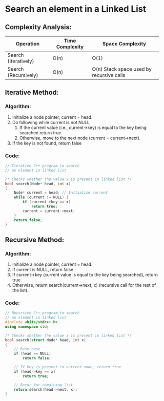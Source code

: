 # Search an element in a Linked List

## Complexity Analysis:

| Operation            | Time Complexity | Space Complexity                         |
| -------------------- | --------------- | ---------------------------------------- |
| Search (Iteratively) | O(n)            | O(1)                                     |
| Search (Recursively) | O(n)            | O(n) Stack space used by recursive calls |

## Iterative Method:

### Algorithm:

1. Initialize a node pointer, current = head.
2. Do following while current is not NULL
   1. If the current value (i.e., current->key) is equal to the key being searched return true.
   2. Otherwise, move to the next node (current = current->next).
3. If the key is not found, return false

### Code:

```cpp
// Iterative C++ program to search
// an element in linked list

/* Checks whether the value x is present in linked list */
bool search(Node* head, int x)
{
	Node* current = head; // Initialize current
	while (current != NULL) {
		if (current->key == x)
			return true;
		current = current->next;
	}
	return false;
}
```

## Recursive Method:

### Algorithm:

1. Initialize a node pointer, current = head.
2. If current is NULL, return false.
3. If current->key (current value is equal to the key being searched), return true.
4. Otherwise, return search(current->next, x) (recursive call for the rest of the list).

### Code:

```cpp
// Recursive C++ program to search
// an element in linked list
#include <bits/stdc++.h>
using namespace std;

/* Checks whether the value x is present in linked list */
bool search(struct Node* head, int x)
{
	// Base case
	if (head == NULL)
		return false;

	// If key is present in current node, return true
	if (head->key == x)
		return true;

	// Recur for remaining list
	return search(head->next, x);
}
```
